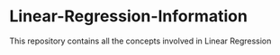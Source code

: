 # Linear-Regression-Information
This repository contains all the concepts involved in Linear Regression
